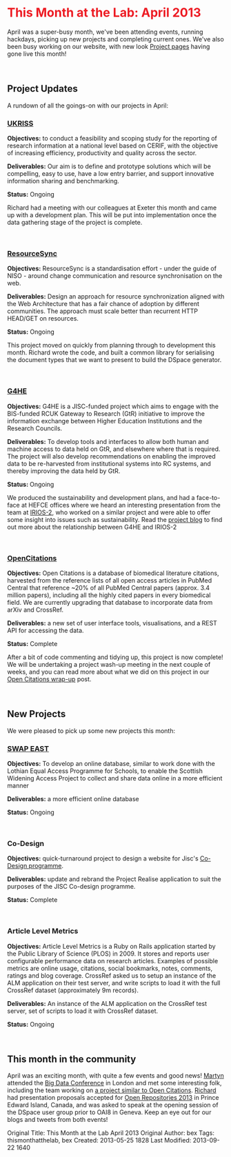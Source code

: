 <h1 style="color: #ED1C24; padding bottom: 10px">This Month at the Lab: April 2013</h1>
<p>April was a super-busy month,  we've been attending events, running hackdays,  picking up new projects  and completing current ones. We've also been busy working on our website, with new look <a href="http://cottagelabs.com/projects"> Project pages</a> having gone live this month!</p>
<br>
<h2>Project Updates</h2>
<p>A rundown of all the goings-on with our projects in April:</p>
<h3><a href="http://cottagelabs.com/projects/ukriss">UKRISS</a></h3>
<p><b>Objectives:</b> to conduct a feasibility and scoping study for the reporting of research information at a national level based on CERIF, with the objective of increasing efficiency, productivity and quality across the sector.</p>
<p><b>Deliverables:</b> Our aim is to define and prototype solutions which will be compelling, easy to use, have a low entry barrier, and support innovative information sharing and benchmarking.</p>
<p><b>Status:</b> Ongoing</p>
<p>Richard had a meeting with our colleagues at Exeter this month and came up with a development plan. This will be put into implementation once the data gathering stage of the project is complete.</p>
<br>
<h3><a href="http://cottagelabs.com/projects/resourcesync">ResourceSync</a></h3>
<p><b>Objectives:</b> ResourceSync is a standardisation effort - under the guide of NISO - around change communication and resource synchronisation on the web.</p>
<p><b>Deliverables:</b> Design an approach for resource synchronization aligned with the Web Architecture that has a fair chance of adoption by different communities. The approach must scale better than recurrent HTTP HEAD/GET on resources.</p>
<p><b>Status:</b> Ongoing</p>
<p>This project moved on quickly from planning through to development this month. Richard wrote the code, and built a common library for serialising the document types that we want to present to build the DSpace generator.</p>
<br>
<h3><a href="http://cottagelabs.com/projects/g4he">G4HE</a></h3>
<p><b>Objectives:</b> G4HE is a JISC-funded project which aims to engage with the BIS-funded RCUK Gateway to Research (GtR) initiative to improve the information exchange between Higher Education Institutions and the Research Councils.</p>
<p><b>Deliverables:</b> To develop tools and interfaces to allow both human and machine access to data held on GtR, and elsewhere where that is required. The project will also develop recommendations on enabling the improved data to be re-harvested from institutional systems into RC systems, and thereby improving the data held by GtR.</p>
<p><b>Status: </b> Ongoing</p>
<p>We produced the sustainability and development plans, and had a face-to-face at HEFCE offices where we heard an interesting presentation from the team at <a href="http://irios2.wordpress.com/">IRIOS-2</a>, who worked on a similar project and were able to offer some insight into issues such as sustainability. Read the <a href="http://g4he.wordpress.com/2013/04/17/g4he-and-irios-2/">project blog</a> to find out more about the relationship between G4HE and IRIOS-2</p>
<br>
<h3><a href="http://cottagelabs.com/projects/opencitations">OpenCitations</a></h3>
<p><b>Objectives:</b> Open Citations is a database of biomedical literature citations, harvested from the reference lists of all open access articles in PubMed Central that reference ~20% of all PubMed Central papers (approx. 3.4 million papers), including all the highly cited papers in every biomedical field. We are currently upgrading that database to incorporate data from arXiv and CrossRef.</p>
<p><b>Deliverables:</b>  a new set of user interface tools, visualisations, and a REST API for accessing the data.<p>
<p><b>Status:</b> Complete</p>
<p>After a bit of code commenting and tidying up, this project is now complete! We will be undertaking a project wash-up meeting in the next couple of weeks, and you can read more about what we did on this project in our <a href="http://cottagelabs.com/news/opencitations-wrap-up">Open Citations wrap-up</a> post.</p>
<br>
<h2>New Projects</h2>
<p>We were pleased to pick up  some new projects this month:</p>
<h3><a href="http://cottagelabs.com/projects/swapeast">SWAP EAST</a></h3>
<p><b>Objectives:</b> To develop an online database, similar to work done with the Lothian Equal Access Programme for Schools, to enable the Scottish Widening Access Project to collect and share data online in a more efficient manner</p>
<p><b>Deliverables:</b> a more efficient online database</p>
<p><b>Status:</b> Ongoing</p>
<br>
<h3>Co-Design</h3>
<p><b>Objectives:</b> quick-turnaround project to design a website for Jisc's <a href="http://www.jisc.ac.uk/whatwedo/co-design.aspx">Co-Design programme</a>.</p>
<p><b>Deliverables:</b>  update and rebrand the Project Realise application to suit the purposes of the JISC Co-design programme.</p>
<p><b>Status:</b> Complete</p>
<br>
<h3>Article Level Metrics</h3>
<p><b>Objectives:</b> Article Level Metrics is a Ruby on Rails application started by the Public Library of Science (PLOS) in 2009. It stores and reports user configurable performance data on research articles. Examples of possible metrics are online usage, citations, social bookmarks, notes, comments, ratings and blog coverage. CrossRef asked us to setup an instance of the ALM application on their test server, and write scripts to load it with the full CrossRef dataset (approximately 9m records). </p>
<p><b>Deliverables:</b> An instance of the ALM application on the CrossRef test server, set of scripts to load it with CrossRef dataset.</p>
<p><b>Status:</b> Ongoing</p>
<br>
<h2>This month in the community</h2>
<p>April was an exciting month, with quite a few events and good news! <a href="www.cottagelabs.com/people/martyn">Martyn</a> attended the <a href="http://bigdata.uk-if.org/">Big Data Conference</a> in London and met some interesting folk, including the team working on <a href="http://collspotting.web.cern.ch">a project similar to Open Citations</a>. <a href="www.cottagelabs.com/people/richard">Richard</a> had presentation proposals accepted for <a href="http://or2013.net/">Open Repositories 2013</a> in Prince Edward Island, Canada, and was asked to speak at the opening session of the DSpace user group prior to <a href"http://indico.cern.ch/conferenceDisplay.py?confId=211600">OAI8</a> in Geneva. Keep an eye out for our blogs and tweets from both events!<p>



Original Title: This Month at the Lab April 2013
Original Author: bex
Tags: thismonthatthelab, bex
Created: 2013-05-25 1828
Last Modified: 2013-09-22 1640
